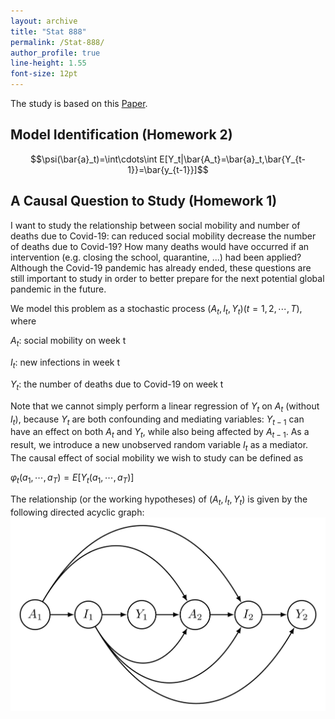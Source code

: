 ```yaml
---
layout: archive
title: "Stat 888"
permalink: /Stat-888/
author_profile: true
line-height: 1.55
font-size: 12pt
---
```



The study is based on this [Paper](https://arxiv.org/pdf/2103.04472.pdf).

## Model Identification (Homework 2)

$$\psi(\bar{a}_t)=\int\cdots\int E[Y_t|\bar{A_t}=\bar{a}_t,\bar{Y_{t-1}}=\bar{y_{t-1}}]$$

## A Causal Question to Study (Homework 1)

I want to study the relationship between social mobility and number of deaths due to Covid-19: can reduced social mobility decrease the number of deaths due to Covid-19? How many deaths would have occurred if an intervention (e.g. closing the school, quarantine, ...) had been applied? Although the Covid-19 pandemic has already ended, these questions are still important to study in order to better prepare for the next potential global pandemic in the future.

We model this problem as a stochastic process $(A_t,I_t,Y_t)(t=1,2,\cdots,T)$, where 

$A_t:\ \text{social mobility on week t}$

$I_t:\ \text{new infections in week t}$

$Y_t:\ \text{the number of deaths due to Covid-19 on week t}$

Note that we cannot simply perform a linear regression of $Y_t$ on $A_t$ (without $I_t$), because $Y_t$ are both confounding and mediating variables: 
$Y_{t-1}$ can have an effect on both $A_t$ and $Y_t$, while also being affected by $A_{t-1}$. As a result, we introduce a new unobserved random variable $I_t$ as a  mediator. The causal effect of social mobility we wish to study can be defined as

$\varphi_t(a_1,\cdots,a_T)=E[Y_t(a_1,\cdots,a_T)]$

The relationship (or the working hypotheses) of $(A_t,I_t,Y_t)$ is given by the following directed acyclic graph:
![plot](./Graph.png)
